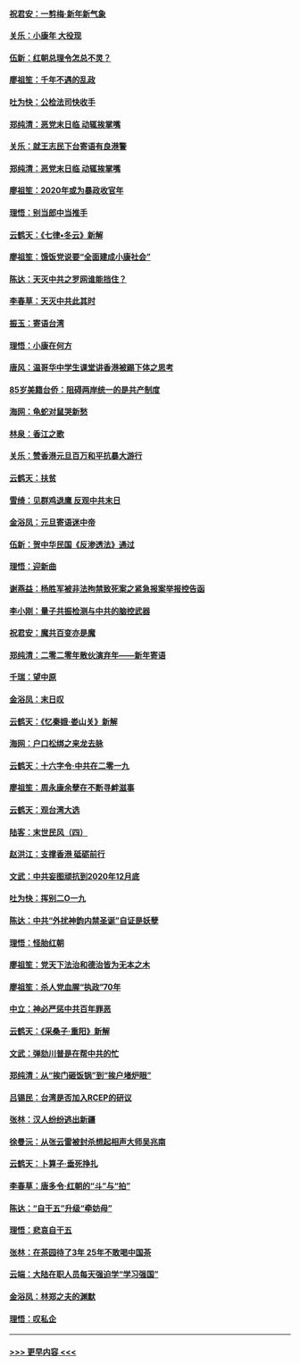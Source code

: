 #### [祝君安：一剪梅‧新年新气象](../pages/nsc993/n11776340.md?t=01090044) 
#### [关乐：小康年 大役现](../pages/nsc993/n11774213.md?t=01090044) 
#### [伍新：红朝总理令怎总不灵？](../pages/nsc993/n11770813.md?t=01090044) 
#### [廖祖笙：千年不遇的乱政](../pages/nsc993/n11770373.md?t=01090044) 
#### [吐为快：公检法司快收手](../pages/nsc993/n11770359.md?t=01090044) 
#### [郑纯清：恶党末日临 动辄挨掌嘴](../pages/nsc993/n11769912.md?t=01090044) 
#### [关乐：就王志民下台寄语有良港警](../pages/nsc993/n11769903.md?t=01090044) 
#### [郑纯清：恶党末日临 动辄挨掌嘴](../pages/nsc993/n11769356.md?t=01090044) 
#### [廖祖笙：2020年或为暴政收官年](../pages/nsc993/n11768216.md?t=01090044) 
#### [理悟：别当郎中当推手](../pages/nsc993/n11768243.md?t=01090044) 
#### [云鹤天：《七律▪冬云》新解](../pages/nsc993/n11768204.md?t=01090044) 
#### [廖祖笙：饿饭党说要“全面建成小康社会”](../pages/nsc993/n11767482.md?t=01090044) 
#### [陈达：天灭中共之罗网谁能挡住？](../pages/nsc993/n11767465.md?t=01090044) 
#### [李春草：天灭中共此其时](../pages/nsc993/n11767452.md?t=01090044) 
#### [振玉：寄语台湾](../pages/nsc993/n11767432.md?t=01090044) 
#### [理悟：小康在何方](../pages/nsc993/n11767394.md?t=01090044) 
#### [唐风：温哥华中学生课堂讲香港被踢下体之思考](../pages/nsc993/n11766848.md?t=01090044) 
#### [85岁美籍台侨：阻碍两岸统一的是共产制度](../pages/nsc993/n11765043.md?t=01090044) 
#### [海网：龟蛇对鼠哭新愁](../pages/nsc993/n11764895.md?t=01090044) 
#### [林泉：香江之歌](../pages/nsc993/n11764415.md?t=01090044) 
#### [关乐：赞香港元旦百万和平抗暴大游行](../pages/nsc993/n11764382.md?t=01090044) 
#### [云鹤天：扶贫](../pages/nsc993/n11764245.md?t=01090044) 
#### [雪绮：见群鸡退鹰  反观中共末日](../pages/nsc993/n11762112.md?t=01090044) 
#### [金浴凤：元旦寄语迷中帝](../pages/nsc993/n11761788.md?t=01090044) 
#### [伍新：贺中华民国《反渗透法》通过](../pages/nsc993/n11761994.md?t=01090044) 
#### [理悟：迎新曲](../pages/nsc993/n11761152.md?t=01090044) 
#### [谢燕益：杨胜军被非法拘禁致死案之紧急报案举报控告函](../pages/nsc993/n11756134.md?t=01090044) 
#### [李小刚：量子共振检测与中共的脑控武器](../pages/nsc993/n11754518.md?t=01090044) 
#### [祝君安：魔共百变亦是魔](../pages/nsc993/n11754469.md?t=01090044) 
#### [郑纯清：二零二零年散伙演弃年——新年寄语](../pages/nsc993/n11754195.md?t=01090044) 
#### [千瑞：望中原](../pages/nsc993/n11754159.md?t=01090044) 
#### [金浴凤：末日叹](../pages/nsc993/n11752359.md?t=01090044) 
#### [云鹤天：《忆秦娥‧娄山关》新解](../pages/nsc993/n11752348.md?t=01090044) 
#### [海网：户口松绑之来龙去脉](../pages/nsc993/n11752328.md?t=01090044) 
#### [云鹤天：十六字令‧中共在二零一九](../pages/nsc993/n11752305.md?t=01090044) 
#### [廖祖笙：周永康余孽在不断寻衅滋事](../pages/nsc993/n11751013.md?t=01090044) 
#### [云鹤天：观台湾大选](../pages/nsc993/n11751007.md?t=01090044) 
#### [陆客：末世民风（四）](../pages/nsc993/n11749203.md?t=01090044) 
#### [赵洪江：支撑香港 砥砺前行](../pages/nsc993/n11748482.md?t=01090044) 
#### [文武：中共妄图顽抗到2020年12月底](../pages/nsc993/n11748446.md?t=01090044) 
#### [吐为快：挥别二O一九](../pages/nsc993/n11748411.md?t=01090044) 
#### [陈达：中共“外扰神韵内禁圣诞”自证是妖孽](../pages/nsc993/n11748226.md?t=01090044) 
#### [理悟：怪胎红朝](../pages/nsc993/n11748206.md?t=01090044) 
#### [廖祖笙：党天下法治和德治皆为无本之木](../pages/nsc993/n11748135.md?t=01090044) 
#### [廖祖笙：杀人党血腥“执政”70年](../pages/nsc993/n11745144.md?t=01090044) 
#### [中立：神必严惩中共百年罪恶](../pages/nsc993/n11744970.md?t=01090044) 
#### [云鹤天：《采桑子‧重阳》新解](../pages/nsc993/n11744948.md?t=01090044) 
#### [文武：弹劾川普是在帮中共的忙](../pages/nsc993/n11744758.md?t=01090044) 
#### [郑纯清：从“挨门砸饭锅”到“挨户堵炉眼”](../pages/nsc993/n11744745.md?t=01090044) 
#### [吕锡民：台湾是否加入RCEP的研议](../pages/nsc993/n11744701.md?t=01090044) 
#### [张林：汉人纷纷逃出新疆](../pages/nsc993/n11743530.md?t=01090044) 
#### [徐曼沅：从张云雷被封杀想起相声大师吴兆南](../pages/nsc993/n11741816.md?t=01090044) 
#### [云鹤天：卜算子‧垂死挣扎](../pages/nsc993/n11739956.md?t=01090044) 
#### [李春草：唐多令‧红朝的“斗”与“拍”](../pages/nsc993/n11739830.md?t=01090044) 
#### [陈达：“自干五”升级“牵妨母”](../pages/nsc993/n11739724.md?t=01090044) 
#### [理悟：悲哀自干五](../pages/nsc993/n11739547.md?t=01090044) 
#### [张林：在茶园待了3年 25年不敢喝中国茶](../pages/nsc993/n11739240.md?t=01090044) 
#### [云端：大陆在职人员每天强迫学“学习强国”](../pages/nsc993/n11738735.md?t=01090044) 
#### [金浴凤：林郑之夫的渊默](../pages/nsc993/n11737735.md?t=01090044) 
#### [理悟：叹私企](../pages/nsc993/n11737715.md?t=01090044) 

----
#### [ >>> 更早内容 <<< ](../indexes/nsc993-earlier.md)
